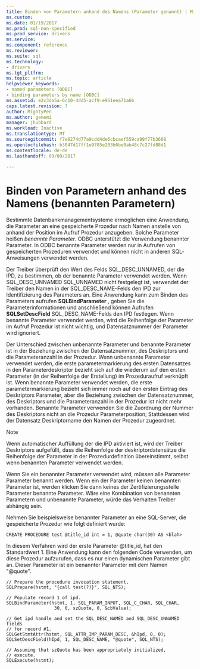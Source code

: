 ```yaml
---
title: Binden von Parametern anhand des Namens (Parameter genannt) | Microsoft Docs
ms.custom: 
ms.date: 01/19/2017
ms.prod: sql-non-specified
ms.prod_service: drivers
ms.service: 
ms.component: reference
ms.reviewer: 
ms.suite: sql
ms.technology:
- drivers
ms.tgt_pltfrm: 
ms.topic: article
helpviewer_keywords:
- named parameters [ODBC]
- binding parameters by name [ODBC]
ms.assetid: e2c3da5a-6c10-4dd5-acf9-e951eea71a6b
caps.latest.revision: 7
author: MightyPen
ms.author: genemi
manager: jhubbard
ms.workload: Inactive
ms.translationtype: MT
ms.sourcegitcommit: f7e6274d77a9cdd4de6cbcaef559ca99f77b3608
ms.openlocfilehash: b3047d17ff1e9785e203b6be0ab48c7c27fd88d1
ms.contentlocale: de-de
ms.lasthandoff: 09/09/2017

---
```

# <a name="binding-parameters-by-name-named-parameters"></a>Binden von Parametern anhand des Namens (benannten Parametern)
Bestimmte Datenbankmanagementsysteme ermöglichen eine Anwendung, die Parameter an eine gespeicherte Prozedur nach Namen anstelle von anhand der Position im Aufruf Prozedur anzugeben. Solche Parameter heißen *benannte Parameter*. ODBC unterstützt die Verwendung benannter Parameter. In ODBC benannte Parameter werden nur in Aufrufen von gespeicherten Prozeduren verwendet und können nicht in anderen SQL­Anweisungen verwendet werden.  
  
 Der Treiber überprüft den Wert des Felds SQL_DESC_UNNAMED, der die IPD, zu bestimmen, ob der benannte Parameter verwendet werden. Wenn SQL_DESC_UNNAMED SQL_UNNAMED nicht festgelegt ist, verwendet der Treiber den Namen in der SQL_DESC_NAME-Felds den IPD zur Identifizierung des Parameters an. Eine Anwendung kann zum Binden des Parameters aufrufen **SQLBindParameter** , geben Sie die Parameterinformationen und anschließend können Aufrufen **SQLSetDescField** SQL_DESC_NAME-Felds den IPD festlegen. Wenn benannte Parameter verwendet werden, wird die Reihenfolge der Parameter im Aufruf Prozedur ist nicht wichtig, und Datensatznummer der Parameter wird ignoriert.  
  
 Der Unterschied zwischen unbenannte Parameter und benannte Parameter ist in der Beziehung zwischen der Datensatznummer, des Deskriptors und die Parameteranzahl in der Prozedur. Wenn unbenannte Parameter verwendet werden, die erste parametermarkierung des ersten Datensatzes in den Parameterdeskriptor bezieht sich auf die wiederum auf den ersten Parameter (in der Reihenfolge der Erstellung) im Prozeduraufruf verknüpft ist. Wenn benannte Parameter verwendet werden, die erste parametermarkierung bezieht sich immer noch auf den ersten Eintrag des Deskriptors Parameter, aber die Beziehung zwischen der Datensatznummer, des Deskriptors und die Parameteranzahl in der Prozedur ist nicht mehr vorhanden. Benannte Parameter verwenden Sie die Zuordnung der Nummer des Deskriptors nicht an die Prozedur Parameterposition; Stattdessen wird der Datensatz Deskriptorname den Namen der Prozedur zugeordnet.  
  
> [!NOTE]  
>  Wenn automatischer Auffüllung der die IPD aktiviert ist, wird der Treiber Deskriptors aufgefüllt, dass die Reihenfolge der deskriptordatensätze die Reihenfolge der Parameter in der Prozedurdefinition übereinstimmt, selbst wenn benannten Parameter verwendet werden.  
  
 Wenn Sie ein benannter Parameter verwendet wird, müssen alle Parameter Parameter benannt werden. Wenn ein der Parameter keinen benannten Parameter ist, werden klicken Sie dann keines der Zertifizierungsstelle Parameter benannte Parameter. Wäre eine Kombination von benannten Parametern und unbenannte Parameter, würde das Verhalten Treiber abhängig sein.  
  
 Nehmen Sie beispielsweise benannter Parameter an eine SQL-Server, die gespeicherte Prozedur wie folgt definiert wurde:  
  
```  
CREATE PROCEDURE test @title_id int = 1, @quote char(30) AS <blah>  
```  
  
 In diesem Verfahren wird der erste Parameter @title_id, hat den Standardwert 1. Eine Anwendung kann den folgenden Code verwenden, um diese Prozedur aufzurufen, dass es nur einen dynamischen Parameter gibt an. Dieser Parameter ist ein benannter Parameter mit dem Namen "@quote".  
  
```  
// Prepare the procedure invocation statement.  
SQLPrepare(hstmt, "{call test(?)}", SQL_NTS);  
  
// Populate record 1 of ipd.  
SQLBindParameter(hstmt, 1, SQL_PARAM_INPUT, SQL_C_CHAR, SQL_CHAR,  
                  30, 0, szQuote, 0, &cbValue);  
  
// Get ipd handle and set the SQL_DESC_NAMED and SQL_DESC_UNNAMED fields  
// for record #1.  
SQLGetStmtAttr(hstmt, SQL_ATTR_IMP_PARAM_DESC, &hIpd, 0, 0);  
SQLSetDescField(hIpd, 1, SQL_DESC_NAME, "@quote", SQL_NTS);  
  
// Assuming that szQuote has been appropriately initialized,  
// execute.  
SQLExecute(hstmt);  
```

